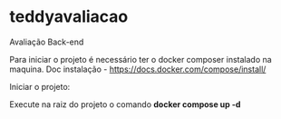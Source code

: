# teddyavaliacao
Avaliação Back-end

Para iniciar o projeto é necessário ter o docker composer instalado na maquina.
Doc instalação - https://docs.docker.com/compose/install/

Iniciar o projeto:

Execute na raiz do projeto o comando **docker compose up -d**



